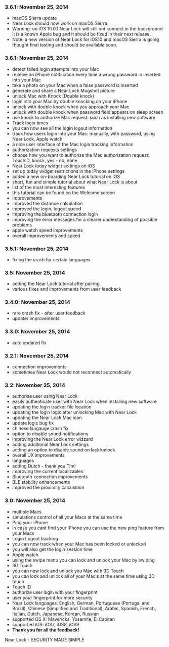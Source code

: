 ### 3.6.1: November 25, 2014

- macOS Sierra update
- Near Lock should now work on macOS Sierra.
- Warning: on iOS 10.0.1 Near Lock will still not connect in the background it is a known Apple bug and it should be fixed in their next release.
- Note: a new version of Near Lock for iOS10 and macOS Sierra is going thought final testing and should be available soon.

### 3.6.1: November 25, 2014

- detect failed login attempts into your Mac
- receive an iPhone notification every time a wrong password in inserted into your Mac
- take a photo on your Mac when a false password is inserted
- generate and share a Near Lock Mugshot picture
- unlock Mac with Knock (Double knock)
- login into your Mac by double knocking on your iPhone
- unlock with double knock when you approach your Mac
- unlock with double knock when password field appears on sleep screen
- use knock to authorize Mac request: such as installing new software
- Track login times
- you can now see all the login logout information
- track how users login into your Mac: manually, with password, using Near Lock, Apple watch
- a nice user interface of the Mac login tracking information
- authorization requests settings
- choose how you want to authorize the Mac authorization request: TouchID, knock, yes - no, none
- Near Lock today widget settings on iOS
- set up today widget restrictions in the iPhone settings
- added a new on-boarding Near Lock tutorial on iOS
- short, fun and simple tutorial about what Near Lock is about
- list of the most interesting features
- this tutorial can be found on the Welcome screen
- Improvements
- improved the distance calculation
- improved the login, logout speed
- improving the bluetooth connection login
- improving the error messages for a clearer understanding of possible problems
- apple watch speed improvements
- overall improvements and speed

### 3.5.1: November 25, 2014

- fixing the crash for certain languages

### 3.5: November 25, 2014

- adding the Near Lock tutorial after pairing
- various fixes and improvements from user feedback

### 3.4.0: November 25, 2014

- rare crash fix - after user feedback
- updater improvements

### 3.3.0: November 25, 2014

- auto updated fix

### 3.2.1: November 25, 2014

- connection improvements
- sometimes Near Lock would not reconnect automatically

### 3.2: November 25, 2014

- authorise user using Near Lock
- easily authenticate user with Near Lock when installing new software
- updating the login tracker file location
- updating the login logic after unlocking Mac with Near Lock
- updating the Near Lock Mac icon
- update logic bug fix
- chinese langauge crash fix
- option to disable sound notifications
- improving the Near Lock error wizzard
- adding additional Near Lock settings
- adding an option to disable sound on lock/unlock
- overall UX improvements
- languages
- adding Dutch - thank you Tim!
- improving the current localizables
- Bluetooth connection improvements
- BLE stability enhancements
- improved the proximity calculation

### 3.0: November 25, 2014

- multiple Macs
- simulations control of all your Macs at the same time
- Ping your iPhone
- in case you cant find your iPhone you can use the new ping feature from your Macs
- Login Logout tracking
- you can now track when your Mac has been locked or unlocked
- you will also get the login session time
- Apple watch
- using the swipe menu you can lock and unlock your Mac by swiping
- 3D Touch
- you can now lock and unlock you Mac with 3D Touch
- you can lock and unlock all of your Mac's at the same time using 3D touch
- Touch ID
- authorize user login with your fingerprint
- user your fingerprint for more security
- Near Lock languages: English, German, Portuguese (Portugal and Brazil), Chinese (Simplified and Traditional), Arabic, Spanish, French, Italian, Dutch, Japanese, Korean, Russian
- supported OS X: Mavericks, Yosemite, El Capitan
- supported iOS: iOS7, iOS8, iOS9
- **Thank you for all the feedback!**

Near Lock - SECURITY MADE SIMPLE
